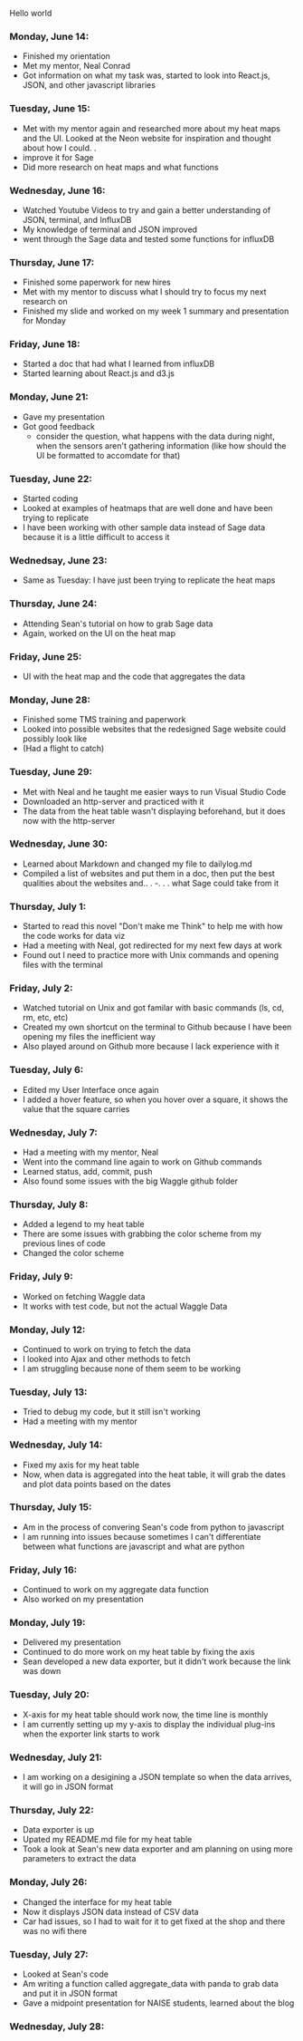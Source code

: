 Hello world

### Monday, June 14: 
   - Finished my orientation 
   - Met my mentor, Neal Conrad
   - Got information on what my task was, started to look into React.js, JSON, and other javascript libraries 

### Tuesday, June 15: 
   - Met with my mentor again and researched more about my heat maps and the UI. Looked at the Neon website for inspiration and thought about how I could. . 
   - improve it for Sage 
   - Did more research on heat maps and what functions 
   
### Wednesday, June 16: 
   - Watched Youtube Videos to try and gain a better understanding of JSON, terminal, and InfluxDB 
   - My knowledge of terminal and JSON improved
   - went through the Sage data and tested some functions for influxDB

### Thursday, June 17: 
   - Finished some paperwork for new hires 
   - Met with my mentor to discuss what I should try to focus my next research on 
   - Finished my slide and worked on my week 1 summary and presentation for Monday
   
### Friday, June 18: 
   - Started a doc that had what I learned from influxDB
   - Started learning about React.js and d3.js 
   
### Monday, June 21: 
   - Gave my presentation 
   - Got good feedback
      - consider the question, what happens with the data during night, when the sensors aren't gathering information (like how should the UI be formatted to accomdate for that)
      
### Tuesday, June 22: 
   - Started coding
   - Looked at examples of heatmaps that are well done and have been trying to replicate
   - I have been working with other sample data instead of Sage data because it is a little difficult to access it
   
### Wednedsay, June 23: 
   - Same as Tuesday: I have just been trying to replicate the heat maps 
   
### Thursday, June 24: 
   - Attending Sean's tutorial on how to grab Sage data
   - Again, worked on the UI on the heat map
   
### Friday, June 25:
  - UI with the heat map and the code that aggregates the data
  
  
### Monday, June 28: 
  - Finished some TMS training and paperwork
  - Looked into possible websites that the redesigned Sage website could possibly look like 
  - (Had a flight to catch)

### Tuesday, June 29: 
  - Met with Neal and he taught me easier ways to run Visual Studio Code
  - Downloaded an http-server and practiced with it
  - The data from the heat table wasn't displaying beforehand, but it does now with the http-server
  
### Wednesday, June 30: 
   - Learned about Markdown and changed my file to dailylog.md
   - Compiled a list of websites and put them in a doc, then put the best qualities about the websites and.. . 
   -. . . what Sage could take from it 
   
### Thursday, July 1: 

   - Started to read this novel "Don't make me Think" to help me with how the code works for data viz 
   - Had a meeting with Neal, got redirected for my next few days at work
   - Found out I need to practice more with Unix commands and opening files with the terminal 
   
### Friday, July 2: 

   - Watched tutorial on Unix and got familar with basic commands (ls, cd, rm, etc, etc)
   - Created my own shortcut on the terminal to Github because I have been opening my files the inefficient way
   - Also played around on Github more because I lack experience with it 

<h3> Tuesday, July 6: </h3> 
<ul>
   <li>Edited my User Interface once again</li>
   <li>I added a hover feature, so when you hover over a square, it shows the value that the square carries </li>
   </ul>
   
  
<h3> Wednesday, July 7: </h3>
<ul>
<li>Had a meeting with my mentor, Neal </li>
<li>Went into the command line again to work on Github commands </li>
<li> Learned status, add, commit, push </li>
<li>Also found some issues with the big Waggle github folder </li>
</ul>

<h3> Thursday, July 8: </h3>
<ul>
   <li>Added a legend to my heat table</li>
   <li> There are some issues with grabbing the color scheme from my previous lines of code </li>
   <li> Changed the color scheme </li>
   </ul>
   
<h3> Friday, July 9: </h3>
<ul>
   <li> Worked on fetching Waggle data </li>
   <li> It works with test code, but not the actual Waggle Data </li>
   </ul>
   
<h3> Monday, July 12: </h3>
<ul>
   <li> Continued to work on trying to fetch the data </li>
   <li> I looked into Ajax and other methods to fetch </li>
   <li> I am struggling because none of them seem to be working </li>
   </ul>
   
<h3> Tuesday, July 13: </h3>
<ul>
   <li> Tried to debug my code, but it still isn't working </li>
   <li> Had a meeting with my mentor </li>
   </ul>
   
<h3> Wednesday, July 14: </h3>
   <ul>
      <li> Fixed my axis for my heat table </li>
      <li> Now, when data is aggregated into the heat table, it will grab the dates and plot data points based on the dates </li>
   </ul>
      
<h3> Thursday, July 15: </h3>
   <ul>
      <li> Am in the process of convering Sean's code from python to javascript </li>
      <li> I am running into issues because sometimes I can't differentiate between what functions are javascript and what are python </li> 
   </ul>
   
<h3> Friday, July 16: </h3>
   <ul> 
   <li>Continued to work on my aggregate data function </li> 
   <li> Also worked on my presentation </li>
   </ul>
   
<h3> Monday, July 19: </h3>
<ul>
   <li> Delivered my presentation </li>
   <li> Continued to do more work on my heat table by fixing the axis </li> 
   <li> Sean developed a new data exporter, but it didn't work because the link was down </li>
   </ul>
   
<h3> Tuesday, July 20: </h3>
<ul>
   <li> X-axis for my heat table should work now, the time line is monthly </li> 
   <li> I am currently setting up my y-axis to display the individual plug-ins when the exporter link starts to work </li> 
   </ul> 
   
<h3> Wednesday, July 21: </h3>
<ul> 
   <li> I am working on a desigining a JSON template so when the data arrives, it will go in JSON format </li> 
   </ul> 
   
<h3> Thursday, July 22: </h3>
<ul> 
   <li> Data exporter is up </li> 
   <li> Upated my README.md file for my heat table </li> 
   <li> Took a look at Sean's new data exporter and am planning on using more parameters to extract the data </li> 
   </ul>
   
<h3> Monday, July 26: </h3> 
<ul> 
   <li> Changed the interface for my heat table </li>
   <li> Now it displays JSON data instead of CSV data </li> 
   <li> Car had issues, so I had to wait for it to get fixed at the shop and there was no wifi there </li> 
   </ul>
      
<h3> Tuesday, July 27: </h3> 
<ul> 
   <li> Looked at Sean's code </li> 
   <li> Am writing a function called aggregate_data with panda to grab data and put it in JSON format </li> 
   <li> Gave a midpoint presentation for NAISE students, learned about the blog </li> 
   </ul> 
   
<h3> Wednesday, July 28: </h3> 

   

